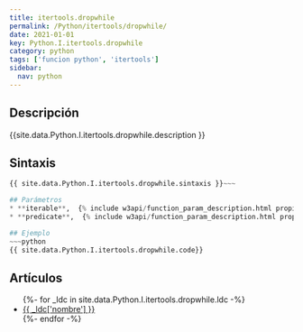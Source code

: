 ```yaml
---
title: itertools.dropwhile
permalink: /Python/itertools/dropwhile/
date: 2021-01-01
key: Python.I.itertools.dropwhile
category: python
tags: ['funcion python', 'itertools']
sidebar: 
  nav: python
---
```


## Descripción
{{site.data.Python.I.itertools.dropwhile.description }}

## Sintaxis
~~~python
{{ site.data.Python.I.itertools.dropwhile.sintaxis }}~~~

## Parámetros
* **iterable**,  {% include w3api/function_param_description.html propiedad=site.data.Python.I.itertools.dropwhile valor="iterable" %}
* **predicate**,  {% include w3api/function_param_description.html propiedad=site.data.Python.I.itertools.dropwhile valor="predicate" %}

## Ejemplo
~~~python
{{ site.data.Python.I.itertools.dropwhile.code}}
~~~

## Artículos
<ul>
{%- for _ldc in site.data.Python.I.itertools.dropwhile.ldc -%}
   <li>
       <a href="{{_ldc['url'] }}">{{ _ldc['nombre'] }}</a>
   </li>
{%- endfor -%}
</ul>
